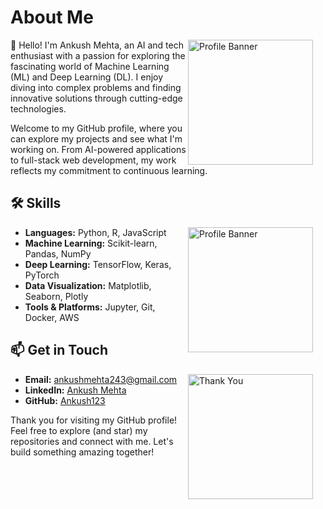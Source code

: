 # About Me


<div>
<img src="https://cdn.dribbble.com/users/730703/screenshots/6581243/avento.gif" alt="Profile Banner" align="right" width="200" style="padding-right: 20px;"/>

👋 Hello! I'm Ankush Mehta, an AI and tech enthusiast with a passion for exploring the fascinating world of Machine Learning (ML) and Deep Learning (DL). I enjoy diving into complex problems and finding innovative solutions through cutting-edge technologies.

Welcome to my GitHub profile, where you can explore my projects and see what I'm working on. From AI-powered applications to full-stack web development, my work reflects my commitment to continuous learning.

## 🛠️ Skills
<div>
<img src="https://media.licdn.com/dms/image/D4D12AQE1ioPOFoNVCw/article-cover_image-shrink_720_1280/0/1679083748046?e=1725494400&v=beta&t=8B4kGewrBBhK3qcu_a4e5x6U8Ta5VC_dIKFc02VGeMI" alt="Profile Banner" align="right" width="200" style="padding-right: 20px;" />
</div>
  <ul>
    <li><b>Languages:</b> Python, R, JavaScript</li>
    <li><b>Machine Learning:</b> Scikit-learn, Pandas, NumPy</li>
    <li><b>Deep Learning:</b> TensorFlow, Keras, PyTorch</li>
    <li><b>Data Visualization:</b> Matplotlib, Seaborn, Plotly</li>
    <li><b>Tools & Platforms:</b> Jupyter, Git, Docker, AWS</li>
  </ul>
  

## 📫 Get in Touch
<div>
  <img src="https://cdn.dribbble.com/users/3497212/screenshots/11476810/media/c18175dc05724f0c933fa8f49b2ff875.gif" alt="Thank You" align="right" width="200" style="padding-right: 20px;"/>
</div>
  <ul>
    <li><b>Email:</b> <a href="mailto:ankushmehta243@gmail.com">ankushmehta243@gmail.com</a></li>
    <li><b>LinkedIn:</b> <a href="https://www.linkedin.com/in/i-ankush-mehta/">Ankush Mehta</a></li>
    <li><b>GitHub:</b> <a href="https://github.com/ankushmehta123">Ankush123</a></li>
  </ul>





Thank you for visiting my GitHub profile! Feel free to explore (and star) my repositories and connect with me. Let's build something amazing together!



